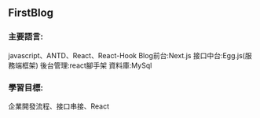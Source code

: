 ## FirstBlog

### 主要語言:
javascript、ANTD、React、React-Hook
Blog前台:Next.js
接口中台:Egg.js(服務端框架)
後台管理:react腳手架
資料庫:MySql

### 學習目標:
企業開發流程、接口串接、React



